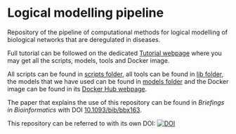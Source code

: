 # Logical modelling pipeline
Repository of the pipeline of computational methods for logical modelling of biological networks that are deregulated in diseases.

Full tutorial can be followed on the dedicated [Tutorial webpage](https://github.com/sysbio-curie/Logical_modelling_pipeline/blob/master/doc/Tutorial_Cohen.md) where you may get all the scripts, models, tools and Docker image.

All scripts can be found in [scripts folder](https://github.com/sysbio-curie/Logical_modelling_pipeline/tree/master/scripts), all tools can be found in [lib folder](https://github.com/sysbio-curie/Logical_modelling_pipeline/tree/master/lib), the models that we have used can be found in [models folder](https://github.com/sysbio-curie/Logical_modelling_pipeline/tree/master/models) and the Docker image can be found in its [Docker Hub webpage](https://hub.docker.com/r/arnaumontagud/logical_modelling_pipeline/).

The paper that explains the use of this repository can be found in *Briefings in Bioinformatics* with DOI [10.1093/bib/bbx163](https://doi.org/10.1093/bib/bbx163).

This repository can be referred to with its own DOI: [![DOI](https://zenodo.org/badge/111694879.svg)](https://zenodo.org/badge/latestdoi/111694879)

